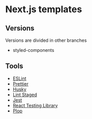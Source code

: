 # Next.js templates

## Versions

Versions are divided in other branches

- styled-components

## Tools

- [ESLint][eslint]
- [Prettier][prettier]
- [Husky][husky]
- [Lint Staged][lint-staged]
- [Jest][jest]
- [React Testing Library][react-testing-lbrary]
- [Plop][plop]

[eslint]: https://eslint.org
[prettier]: https://prettier.io
[husky]: https://typicode.github.io/husky/#/
[lint-staged]: https://www.npmjs.com/package/lint-staged
[jest]: https://jestjs.io/pt-BR
[react-testing-lbrary]: https://testing-library.com/docs/react-testing-library/intro
[next-pwa]: https://www.npmjs.com/package/next-pwa
[plop]: https://plopjs.com/documentation
